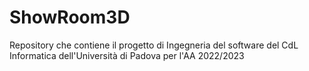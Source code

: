 # ShowRoom3D
Repository che contiene il progetto di Ingegneria del software del CdL Informatica dell'Università di Padova per l'AA 2022/2023
